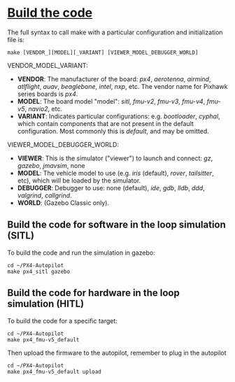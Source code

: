 # [Build the code](https://docs.px4.io/main/en/dev_setup/building_px4.html)

The full syntax to call make with a particular configuration and initialization file is:

``` make
make [VENDOR_][MODEL][_VARIANT] [VIEWER_MODEL_DEBUGGER_WORLD]
```

VENDOR_MODEL_VARIANT:

* **VENDOR**: The manufacturer of the board: *px4*, *aerotenna*, *airmind*, *atlflight*, *auav*, *beaglebone*, *intel*, *nxp*, etc. The vendor name for Pixhawk series boards is *px4*.
* **MODEL**: The board model "model": *sitl*, *fmu-v2*, *fmu-v3*, *fmu-v4*, *fmu-v5*, *navio2*, etc.
* **VARIANT**: Indicates particular configurations: e.g. *bootloader*, *cyphal*, which contain components that are not present in the default configuration. Most commonly this is *default*, and may be omitted.

VIEWER_MODEL_DEBUGGER_WORLD:

* **VIEWER**: This is the simulator ("viewer") to launch and connect: *gz*, *gazebo*, *jmavsim*, none
* **MODEL**: The vehicle model to use (e.g. *iris* (default), *rover*, *tailsitter*, etc), which will be loaded by the simulator.
* **DEBUGGER**: Debugger to use: none (default), *ide*, *gdb*, *lldb*, *ddd*, *valgrind*, *callgrind*.
* **WORLD**: (Gazebo Classic only).

## Build the code for software in the loop simulation (SITL)

To build the code and run the simulation in gazebo:

``` make
cd ~/PX4-Autopilot
make px4_sitl gazebo
```

## Build the code for hardware in the loop simulation (HITL)

To build the code for a specific target:

``` make
cd ~/PX4-Autopilot
make px4_fmu-v5_default
```

Then upload the firmware to the autopilot, remember to plug in the autopilot

``` make
cd ~/PX4-Autopilot
make px4_fmu-v5_default upload
```
